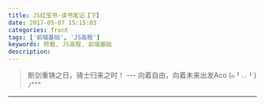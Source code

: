 ```yaml
---
title: JS红宝书·读书笔记【下】
date: 2017-05-07 15:15:03
categories: front
tags: ['前端基础', 'JS高程']
keywords: 转载, JS高程, 前端基础
description:
---
```

> 断剑重铸之日，骑士归来之时！   --- 向着自由，向着未来出发Aco (๑╹◡╹)ﾉ"""

---
